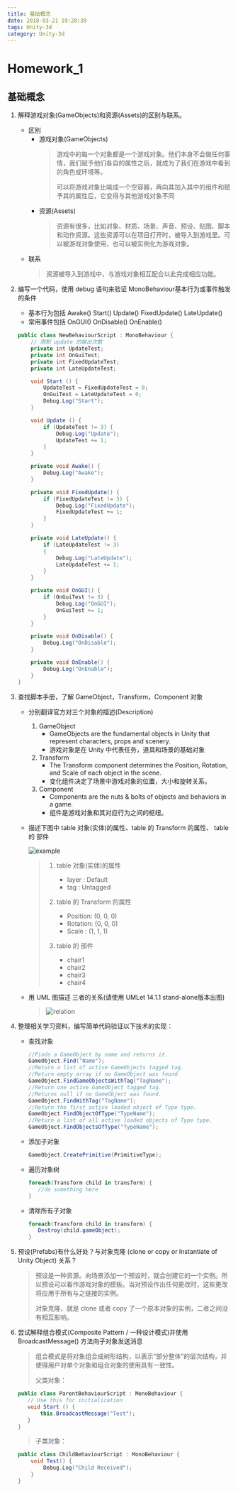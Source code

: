 ```yaml
---
title: 基础概念
date: 2018-03-21 19:28:39
tags: Unity-3d
category: Unity-3d
---
```

# Homework_1

<!--more-->

## 基础概念

1. 解释游戏对象(GameObjects)和资源(Assets)的区别与联系。
    + 区别
      + 游戏对象(GameObjects)
          >游戏中的每一个对象都是一个游戏对象。他们本身不会做任何事情，我们赋予他们各自的属性之后，就成为了我们在游戏中看到的角色或环境等。
          >
          >可以将游戏对象比喻成一个空容器，再向其加入其中的组件和赋予其的属性后，它变得与其他游戏对象不同
      + 资源(Assets)
          >资源有很多，比如对象、材质、场景、声音、预设、贴图、脚本和动作资源。这些资源可以在项目打开时，被导入到游戏里。可以被游戏对象使用，也可以被实例化为游戏对象。
    + 联系
        > 资源被导入到游戏中，与游戏对象相互配合以此完成相应功能。

1. 编写一个代码，使用 debug 语句来验证 MonoBehaviour基本行为或事件触发的条件
    + 基本行为包括 Awake() Start() Update() FixedUpdate() LateUpdate()
    + 常用事件包括 OnGUI() OnDisable() OnEnable()

    ```cs
    public class NewBehaviourScript : MonoBehaviour {
        // 限制 update 的输出次数
        private int UpdateTest;
        private int OnGuiTest;
        private int FixedUpdateTest;
        private int LateUpdateTest;

        void Start () {
            UpdateTest = FixedUpdateTest = 0;
            OnGuiTest = LateUpdateTest = 0;
            Debug.Log("Start");
        }

        void Update () {
            if (UpdateTest != 3) {
                Debug.Log("Update");
                UpdateTest += 1;
            }
        }

        private void Awake() {
            Debug.Log("Awake");
        }

        private void FixedUpdate() {
            if (FixedUpdateTest != 3) {
                Debug.Log("FixedUpdate");
                FixedUpdateTest += 1;
            }
        }

        private void LateUpdate() {
            if (LateUpdateTest != 3)
            {
                Debug.Log("LateUpdate");
                LateUpdateTest += 1;
            }
        }

        private void OnGUI() {
            if (OnGuiTest != 3) {
                Debug.Log("OnGUI");
                OnGuiTest += 1;
            }
        }

        private void OnDisable() {
            Debug.Log("OnDisable");
        }

        private void OnEnable() {
            Debug.Log("OnEnable");
        }
    }
    ```

1. 查找脚本手册，了解 GameObject，Transform，Component 对象
    + 分别翻译官方对三个对象的描述(Description)
        1. GameObject
            + GameObjects are the fundamental objects in Unity that represent characters, props and scenery.
            + 游戏对象是在 Unity 中代表任务，道具和场景的基础对象
        1. Transform
            + The Transform component determines the Position, Rotation, and Scale of each object in the scene.
            + 变化组件决定了场景中游戏对象的位置，大小和旋转关系。
        1. Component
            + Components are the nuts & bolts of objects and behaviors in a game.
            + 组件是游戏对象和其对应行为之间的枢纽。

    + 描述下图中 table 对象(实体)的属性、table 的 Transform 的属性、 table 的 部件

        ![example](基础概念/example.png)

        >1. table 对象(实体)的属性
        >       + layer : Default
        >       + tag : Untagged
        >
        >1. table 的 Transform 的属性
        >       + Position: (0, 0, 0)
        >       + Rotation: (0, 0, 0)
        >       + Scale   : (1, 1, 1)
        >
        >1. table 的 部件
        >       + chair1
        >       + chair2
        >       + chair3
        >       + chair4

    + 用 UML 图描述 三者的关系(请使用 UMLet 14.1.1 stand-alone版本出图)
        >![relation](基础概念/relationship.jpg)

1. 整理相关学习资料，编写简单代码验证以下技术的实现：
    + 查找对象
        ```cs
        //Finds a GameObject by name and returns it.
        GameObject.Find("Name");
        //Return a list of active GameObjects tagged tag.
        //Return empty array if no GameObject was found.
        GameObject.FindGameObjectsWithTag("TagName");
        //Return one active GameObject tagged tag.
        //Returns null if no GameObject was found.
        GameObject.FindWithTag("TagName");
        //Return the first active loaded object of Type type.
        GameObject.FindObjectOfType("TypeName");
        //Return a list of all active loaded objects of Type type.
        GameObject.FindObjectsOfType("TypeName");
        ```
    + 添加子对象
        ```cs
        GameObject.CreatePrimitive(PrimitiveType);
        ```
    + 遍历对象树
        ```cs
        foreach(Transform child in transform) {
           //do something here
        }
        ```
    + 清除所有子对象
        ```cs
        foreach(Transform child in transform) {
           Destroy(child.gameObject);
        }
        ```

1. 预设(Prefabs)有什么好处？与对象克隆 (clone or copy or Instantiate of Unity Object) 关系？
    >预设是一种资源。向场景添加一个预设时，就会创建它的一个实例。所以预设可以看作游戏对象的模板。当对预设作出任何更改时，这些更改将应用于所有与之链接的实例。
    >
    >对象克隆，就是 clone 或者 copy 了一个原本对象的实例，二者之间没有相互影响。

1. 尝试解释组合模式(Composite Pattern / 一种设计模式)并使用 BroadcastMessage() 方法向子对象发送消息
    >组合模式是将对象组合成树形结构，以表示“部分整体”的层次结构，并使得用户对单个对象和组合对象的使用具有一致性。
    >
    >父类对象：
    ```cs
    public class ParentBehaviourScript : MonoBehaviour {
       // Use this for initialization
       void Start () {
           this.BroadcastMessage("Test");
       }
    }
    ```
    >子类对象：
    ```cs
    public class ChildBehaviourScript : MonoBehaviour {
        void Test() {
            Debug.Log("Child Received");
        }
    }
    ```